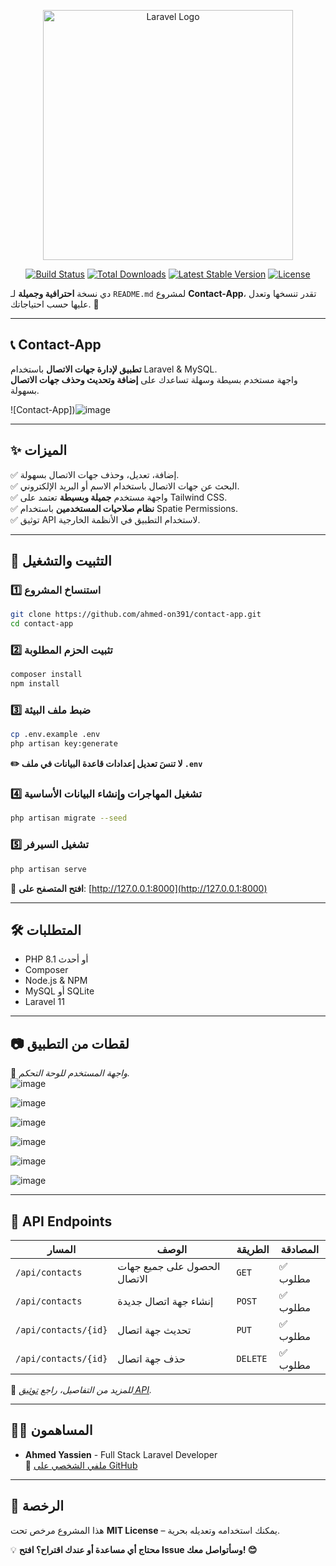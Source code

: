 <p align="center"><a href="https://laravel.com" target="_blank"><img src="https://raw.githubusercontent.com/laravel/art/master/logo-lockup/5%20SVG/2%20CMYK/1%20Full%20Color/laravel-logolockup-cmyk-red.svg" width="400" alt="Laravel Logo"></a></p>

<p align="center">
<a href="https://github.com/laravel/framework/actions"><img src="https://github.com/laravel/framework/workflows/tests/badge.svg" alt="Build Status"></a>
<a href="https://packagist.org/packages/laravel/framework"><img src="https://img.shields.io/packagist/dt/laravel/framework" alt="Total Downloads"></a>
<a href="https://packagist.org/packages/laravel/framework"><img src="https://img.shields.io/packagist/v/laravel/framework" alt="Latest Stable Version"></a>
<a href="https://packagist.org/packages/laravel/framework"><img src="https://img.shields.io/packagist/l/laravel/framework" alt="License"></a>
</p>

دي نسخة **احترافية وجميلة** لـ `README.md` لمشروع **Contact-App**، تقدر تنسخها وتعدل عليها حسب احتياجاتك. 🚀  

---

## **📞 Contact-App**  
**تطبيق لإدارة جهات الاتصال** باستخدام Laravel & MySQL.  
واجهة مستخدم بسيطة وسهلة تساعدك على **إضافة وتحديث وحذف جهات الاتصال** بسهولة.  

![Contact-App])![image](https://github.com/user-attachments/assets/714b52ee-f1b6-47e8-b648-c898c4ecea17)




---

## **✨ الميزات**  
✅ إضافة، تعديل، وحذف جهات الاتصال بسهولة.  
✅ البحث عن جهات الاتصال باستخدام الاسم أو البريد الإلكتروني.  
✅ واجهة مستخدم **جميلة وبسيطة** تعتمد على Tailwind CSS.  
✅ **نظام صلاحيات المستخدمين** باستخدام Spatie Permissions.  
✅ توثيق API لاستخدام التطبيق في الأنظمة الخارجية.  

---

## **🚀 التثبيت والتشغيل**  
### **1️⃣ استنساخ المشروع**  
```bash
git clone https://github.com/ahmed-on391/contact-app.git
cd contact-app
```
### **2️⃣ تثبيت الحزم المطلوبة**  
```bash
composer install
npm install
```
### **3️⃣ ضبط ملف البيئة**  
```bash
cp .env.example .env
php artisan key:generate
```
**✏️ لا تنسَ تعديل إعدادات قاعدة البيانات في ملف `.env`**  

### **4️⃣ تشغيل المهاجرات وإنشاء البيانات الأساسية**  
```bash
php artisan migrate --seed
```
### **5️⃣ تشغيل السيرفر**  
```bash
php artisan serve
```
🔗 **افتح المتصفح على**: [http://127.0.0.1:8000](http://127.0.0.1:8000)  

---

## **🛠 المتطلبات**  
- PHP 8.1 أو أحدث  
- Composer  
- Node.js & NPM  
- MySQL أو SQLite  
- Laravel 11  

---

## **📷 لقطات من التطبيق**  


📌 *واجهة المستخدم للوحة التحكم.*  
![image](https://github.com/user-attachments/assets/abfaf13d-cd05-4969-8a5d-2509852ea795)

![image](https://github.com/user-attachments/assets/4e78194f-91d6-48ea-a599-5fbedfe5d81f)

![image](https://github.com/user-attachments/assets/f35b6a6d-f596-420d-83ea-fd1aed8e6ee5)

![image](https://github.com/user-attachments/assets/6571d352-7c5c-4281-8d59-11b8563c98a1)

![image](https://github.com/user-attachments/assets/86579d53-b6c5-4584-b227-6fb257f55fe9)

![image](https://github.com/user-attachments/assets/2fc46088-3366-41aa-bfa2-57c724188d2b)



---

## **📡 API Endpoints**  
| **المسار**       | **الوصف**                 | **الطريقة**  | **المصادقة** |
|-----------------|-------------------------|------------|------------|
| `/api/contacts` | الحصول على جميع جهات الاتصال | `GET`       | ✅ مطلوب |
| `/api/contacts` | إنشاء جهة اتصال جديدة   | `POST`      | ✅ مطلوب |
| `/api/contacts/{id}` | تحديث جهة اتصال      | `PUT`       | ✅ مطلوب |
| `/api/contacts/{id}` | حذف جهة اتصال        | `DELETE`    | ✅ مطلوب |

📜 *للمزيد من التفاصيل، راجع [توثيق API](#).*

---

## **👨‍💻 المساهمون**  
- **Ahmed Yassien** - Full Stack Laravel Developer  
🔗 [ملفي الشخصي على GitHub](https://github.com/ahmed-on391)  

---

## **📜 الرخصة**  
هذا المشروع مرخص تحت **MIT License** – يمكنك استخدامه وتعديله بحرية.  

💡 **محتاج أي مساعدة أو عندك اقتراح؟ افتح Issue وسأتواصل معك! 😊**
